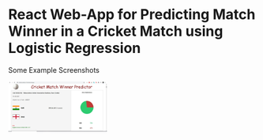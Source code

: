 # React Web-App for Predicting Match Winner in a Cricket Match using Logistic Regression

Some Example Screenshots

<img src="images/Ind_Eng_2nd_ODI_2021_1stInnings_45thOver.JPG" alt="a" width="200"/>
